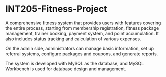 # INT205-Fitness-Project

A comprehensive fitness system that provides users with features covering the entire process, starting from membership registration, fitness package management, trainer booking, payment system, and point accumulation. It also includes status tracking and calculation of various expenses.

On the admin side, administrators can manage basic information, set up referral systems, configure packages and coupons, and generate reports.

The system is developed with MySQL as the database, and MySQL Workbench is used for database design and management.
